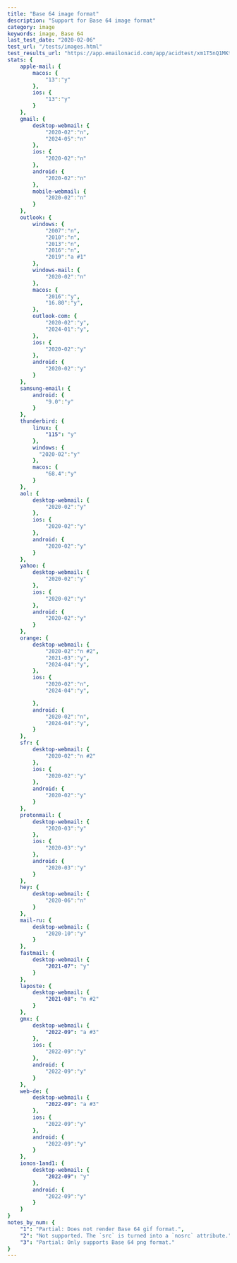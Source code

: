 ```yaml
---
title: "Base 64 image format"
description: "Support for Base 64 image format"
category: image
keywords: image, Base 64
last_test_date: "2020-02-06"
test_url: "/tests/images.html"
test_results_url: "https://app.emailonacid.com/app/acidtest/xm1T5nQ1MKtHpVSJidhagmt3Z53CjqbkMhorlvuM0Gz57/list"
stats: {
    apple-mail: {
        macos: {
            "13":"y"
        },
        ios: {
            "13":"y"
        }
    },
    gmail: {
        desktop-webmail: {
            "2020-02":"n",
            "2024-05":"n"
        },
        ios: {
            "2020-02":"n"
        },
        android: {
            "2020-02":"n"
        },
        mobile-webmail: {
            "2020-02":"n"
        }
    },
    outlook: {
        windows: {
            "2007":"n",
            "2010":"n",
            "2013":"n",
            "2016":"n",
            "2019":"a #1"
        },
        windows-mail: {
            "2020-02":"n"
        },
        macos: {
            "2016":"y",
            "16.80":"y",
        },
        outlook-com: {
            "2020-02":"y",
            "2024-01":"y",
        },
        ios: {
            "2020-02":"y"
        },
        android: {
            "2020-02":"y"
        }
    },
    samsung-email: {
        android: {
            "9.0":"y"
        }
    },
    thunderbird: {
        linux: {
      		"115": "y"
    	},
        windows: {
          "2020-02":"y"
        },
        macos: {
            "68.4":"y"
        }
    },
    aol: {
        desktop-webmail: {
            "2020-02":"y"
        },
        ios: {
            "2020-02":"y"
        },
        android: {
            "2020-02":"y"
        }
    },
    yahoo: {
        desktop-webmail: {
            "2020-02":"y"
        },
        ios: {
            "2020-02":"y"
        },
        android: {
            "2020-02":"y"
        }
    },
    orange: {
        desktop-webmail: {
            "2020-02":"n #2",
            "2021-03":"y",
            "2024-04":"y",
        },
        ios: {
            "2020-02":"n",
            "2024-04":"y",

        },
        android: {
            "2020-02":"n",
            "2024-04":"y",
        }
    },
    sfr: {
        desktop-webmail: {
            "2020-02":"n #2"
        },
        ios: {
            "2020-02":"y"
        },
        android: {
            "2020-02":"y"
        }
    },
    protonmail: {
        desktop-webmail: {
            "2020-03":"y"
        },
        ios: {
            "2020-03":"y"
        },
        android: {
            "2020-03":"y"
        }
    },
    hey: {
        desktop-webmail: {
            "2020-06":"n"
        }
    },
    mail-ru: {
        desktop-webmail: {
            "2020-10":"y"
        }
    },
    fastmail: {
        desktop-webmail: {
            "2021-07": "y"
        }
    },
    laposte: {
        desktop-webmail: {
            "2021-08": "n #2"
        }
    },
    gmx: {
        desktop-webmail: {
            "2022-09": "a #3"
        },
        ios: {
            "2022-09":"y"
        },
        android: {
            "2022-09":"y"
        }
    },
    web-de: {
        desktop-webmail: {
            "2022-09": "a #3"
        },
        ios: {
            "2022-09":"y"
        },
        android: {
            "2022-09":"y"
        }
    },
    ionos-1and1: {
        desktop-webmail: {
            "2022-09": "y"
        },
        android: {
            "2022-09":"y"
        }
    }
}
notes_by_num: {
    "1": "Partial: Does not render Base 64 gif format.",
    "2": "Not supported. The `src` is turned into a `nosrc` attribute.",
    "3": "Partial: Only supports Base 64 png format."
}
---
```

